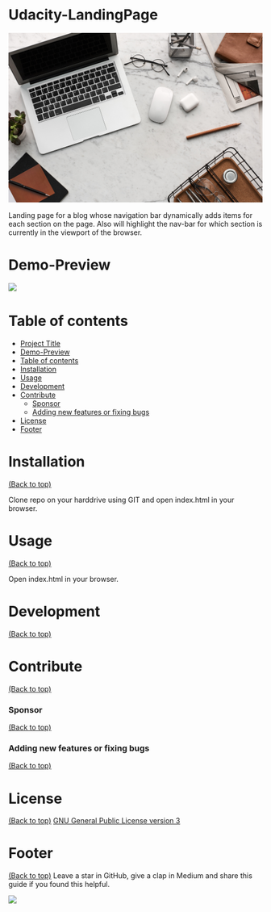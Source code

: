 # Udacity-LandingPage

<img src="images/readmeheader.jpg">

<!-- Describe your project in brief -->
Landing page for a blog whose navigation bar dynamically adds items for each section on the page. Also will highlight the nav-bar for which section is currently in the viewport of the browser.

# Demo-Preview

<img src="https://media.giphy.com/media/ZVik7pBtu9dNS/giphy.gif">

# Table of contents

- [Project Title](#project-title)
- [Demo-Preview](#demo-preview)
- [Table of contents](#table-of-contents)
- [Installation](#installation)
- [Usage](#usage)
- [Development](#development)
- [Contribute](#contribute)
    - [Sponsor](#sponsor)
    - [Adding new features or fixing bugs](#adding-new-features-or-fixing-bugs)
- [License](#license)
- [Footer](#footer)

# Installation
[(Back to top)](#table-of-contents)

Clone repo on your harddrive using GIT and open index.html in your browser.

# Usage
[(Back to top)](#table-of-contents)

Open index.html in your browser.

# Development
[(Back to top)](#table-of-contents)

# Contribute
[(Back to top)](#table-of-contents)

### Sponsor
[(Back to top)](#table-of-contents)

### Adding new features or fixing bugs
[(Back to top)](#table-of-contents)

# License
[(Back to top)](#table-of-contents)
[GNU General Public License version 3](https://opensource.org/licenses/GPL-3.0)

# Footer
[(Back to top)](#table-of-contents)
Leave a star in GitHub, give a clap in Medium and share this guide if you found this helpful.

<img src="https://github.com/navendu-pottekkat/awesome-readme/blob/master/fooooooter.png">
